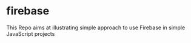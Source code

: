 # firebase
This Repo aims at illustrating simple approach to use Firebase in simple JavaScript projects
